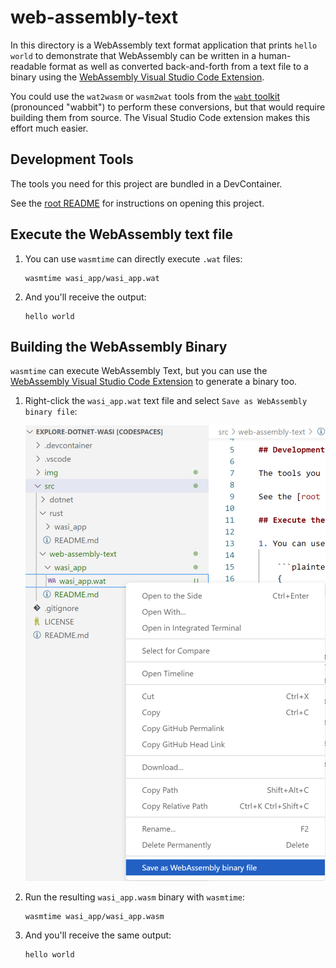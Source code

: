 # web-assembly-text

In this directory is a WebAssembly text format application that prints `hello world` to demonstrate that WebAssembly can be written in a human-readable format as well as converted back-and-forth from a text file to a binary using the [WebAssembly Visual Studio Code Extension](https://marketplace.visualstudio.com/items?itemName=dtsvet.vscode-wasm).

You could use the `wat2wasm` or `wasm2wat` tools from the [`wabt` toolkit](https://github.com/WebAssembly/wabt) (pronounced "wabbit") to perform these conversions, but that would require building them from source. The Visual Studio Code extension makes this effort much easier.

## Development Tools

The tools you need for this project are bundled in a DevContainer.

See the [root README](../../README.md#development-tools) for instructions on opening this project.

## Execute the WebAssembly text file

1. You can use `wasmtime` can directly execute `.wat` files:

    ```plaintext
    wasmtime wasi_app/wasi_app.wat
    ```

1. And you'll receive the output:

    ```plaintext
    hello world
    ```

## Building the WebAssembly Binary

`wasmtime` can execute WebAssembly Text, but you can use the [WebAssembly Visual Studio Code Extension](https://marketplace.visualstudio.com/items?itemName=dtsvet.vscode-wasm) to generate a binary too.

1. Right-click the `wasi_app.wat` text file and select `Save as WebAssembly binary file`:

    [![WebAssembly Extension Building a .wasm Binary](../../img/save-wat-as-wasm-binary.png)](https://marketplace.visualstudio.com/items?itemName=dtsvet.vscode-wasm)

1. Run the resulting `wasi_app.wasm` binary with `wasmtime`:

    ```plaintext
    wasmtime wasi_app/wasi_app.wasm
    ```

1. And you'll receive the same output:

    ```plaintext
    hello world
    ```
